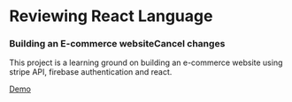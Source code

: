 # Reviewing React Language

### Building an E-commerce websiteCancel changes

This project is a learning ground on building an e-commerce website using stripe API, firebase authentication and react.

[Demo](https://superb-halva-a21303.netlify.app)
